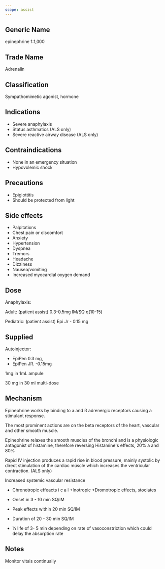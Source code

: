 ```yaml
---
scope: assist
---
```


## Generic Name

epinephrine 1:1,000

## Trade Name

Adrenalin

## Classification

Sympathomimetic agonist, hormone

## Indications

- Severe anaphylaxis
- Status asthmatics (ALS only)
- Severe reactive airway disease (ALS only)

## Contraindications

- None in an emergency situation
- Hypovolemic shock

## Precautions

- Epiglottitis
- Should be protected from light

## Side effects

- Palpitations
- Chest pain or discomfort
- Anxiety
- Hypertension
- Dyspnea
- Tremors
- Headache
- Dizziness
- Nausea/vomiting
- Increased myocardial oxygen demand

## Dose

Anaphylaxis:

Adult: (patient assist) 0.3-0.5mg IM/SQ q(10-15)

Pediatric: (patient assist) Epi Jr - 0.15 mg

## Supplied

Autoinjector:

- EpiPen 0.3 mg,
- EpiPen JR. -0.15mg

1mg in 1mL ampule

30 mg in 30 ml multi-dose

## Mechanism

Epinephrine works by binding to a and ß adrenergic receptors causing a stimulant response.

The most prominent actions are on the beta receptors of the heart, vascular and other smooth muscle.

Epinephrine relaxes the smooth muscles of the bronchi and is a physiologic antagonist of histamine, therefore reversing Histamine's effects, 20% a and 80%

Rapid IV injection produces a rapid rise in blood pressure, mainly systolic by direct stimulation of the cardiac müscle which increases the ventricular contraction. (ALS only)

Increased systemic vascular resistance

- Chronotropic effeacts i c a l
  +Inotropic
  +Dromotropic effects, stociates

- Onset in 3 - 10 min SQ/IM
- Peak effects within 20 min SQ/IM
- Duration of 20 - 30 min SQ/IM
- 1⁄2 life of 3- 5 min depending on rate of vasoconstriction which could delay the absorption rate

## Notes

Monitor vitals continually
